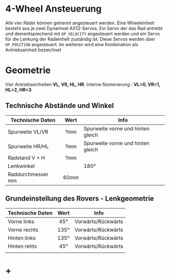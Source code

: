 # 4-Wheel Ansteuerung
Alle vier Räder können getrennt angesteuert werden. Eine Wheeleinheit besteht aus je zwei Dynamixel AX12-Servos. Ein Servo der das Rad antreibt und dementsprechend mit `OP_VELOCITY` angesteuert werden und ein Servo für die Lenkung der Radeinheit zuständig ist. Diese Servos werden über `OP_POSITION` angesteuert. Im weiteren wird eine Kombination als Antriebseinheit bezeichnet

# Geometrie
Vier Antriebseinheiten **VL, VR, HL, HR**. 
Interne Numerierung : **VL=0, VR=1, HL=2, HR=3**

## Technische Abstände und Winkel
| Technische Daten                       | Wert | Info                              |
| -------------------------------------- | :--: | --------------------------------- |
| Spurweite VL/VR                        | ?mm  | Spurweite vorne und hinten gleich |
| Spurweite HR/HL                        | ?mm  | Spurweite vorne und hinten gleich |
| Radstand V + H                         | ?mm  |                                   |
| Lenkwinkel                             |      | 180°                              | 
| Raddurchmesser mm	| 60mm  |                                   |

## Grundeinstellung des Rovers - Lenkgeometrie
| Technische Daten                       | Wert | Info                              |
| -------------------------------------- | :--: | --------------------------------- |
| Vorne links                            | 45°  | Vorwärts/Rückwärts                |
| Vorne rechts                           | 135° | Vorwärts/Rückwärts                |
| Hinten links                           | 135° | Vorwärts/Rückwärts                |
| Hinten rehts                           | 45°  | Vorwärts/Rückwärts                |
|                                        |      |                                   |

# +